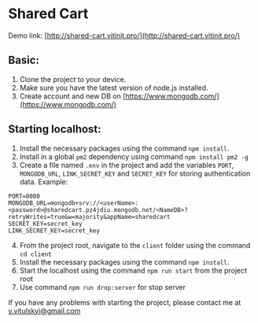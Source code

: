 # Shared Cart

Demo link: [http://shared-cart.vitinit.pro/](http://shared-cart.vitinit.pro/)

## Basic:

1. Clone the project to your device.
2. Make sure you have the latest version of node.js installed.
3. Create account and new DB on [https://www.mongodb.com/](https://www.mongodb.com/)

## Starting localhost:

1. Install the necessary packages using the command `npm install`.
2. Install in a global `pm2` dependency using command `npm install pm2 -g`
3. Create a file named `.env` in the project and add the variables `PORT`, `MONGODB_URL`, `LINK_SECRET_KEY` and `SECRET_KEY` for storing authentication data.
   Example:

```
PORT=8080
MONGODB_URL=mongodb+srv://<userName>:<password>@sharedcart.pz4jdiu.mongodb.net/<NameDB>?retryWrites=true&w=majority&appName=sharedcart
SECRET_KEY=secret_key
LINK_SECRET_KEY=secret_key
```

4. From the project root, navigate to the `client` folder using the command `cd client`
5. Install the necessary packages using the command `npm install`.
6. Start the localhost using the command `npm run start` from the project root
7. Use command `npm run drop:server` for stop server

If you have any problems with starting the project, please contact me at v.vitulskyi@gmail.com

